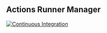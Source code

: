 ## Actions Runner Manager

[![Continuous Integration](https://github.com/lindluni/actions-runner-manager/actions/workflows/ci.yml/badge.svg)](https://github.com/lindluni/actions-runner-manager/actions/workflows/ci.yml)